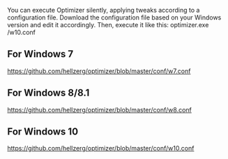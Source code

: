 You can execute Optimizer silently, applying tweaks according to a configuration file.
Download the configuration file based on your Windows version and edit it accordingly.
Then, execute it like this: optimizer.exe /w10.conf

## For Windows 7 ##
https://github.com/hellzerg/optimizer/blob/master/conf/w7.conf

## For Windows 8/8.1 ##
https://github.com/hellzerg/optimizer/blob/master/conf/w8.conf

## For Windows 10 ##
https://github.com/hellzerg/optimizer/blob/master/conf/w10.conf
